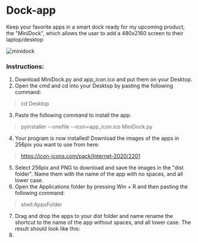 # Dock-app
Keep your favorite apps in a smart dock ready for my upcoming product, the "MiniDock", which allows the user to add a 480x2160 screen to their laptop/desktop

![minidock](https://user-images.githubusercontent.com/63688331/111854360-1adff680-88dc-11eb-8ffe-e4e5e5f576ba.PNG)

### Instructions:
1. Download MiniDock.py and app_icon.ico and put them on your Desktop.
2. Open the cmd and cd into your Desktop by pasting the following command:
  > cd Desktop
3. Paste the following command to install the app:
  > pyinstaller --onefile --icon=app_icon.ico MiniDock.py
4. Your program is now installed! Download the images of the apps in 256pix you want to use from here:
  > https://icon-icons.com/pack/Internet-2020/2201
5. Select 256pix and PNG to download and save the images in the "dist folder". Name them with the name of the app with no spaces, and all lower case.
6. Open the Applications folder by pressing Win + R and then pasting the following command:
  > shell:AppsFolder
7. Drag and drop the apps to your dist folder and name rename the shortcut to the name of the app without spaces, and all lower case. The result should look like this:
8. 
